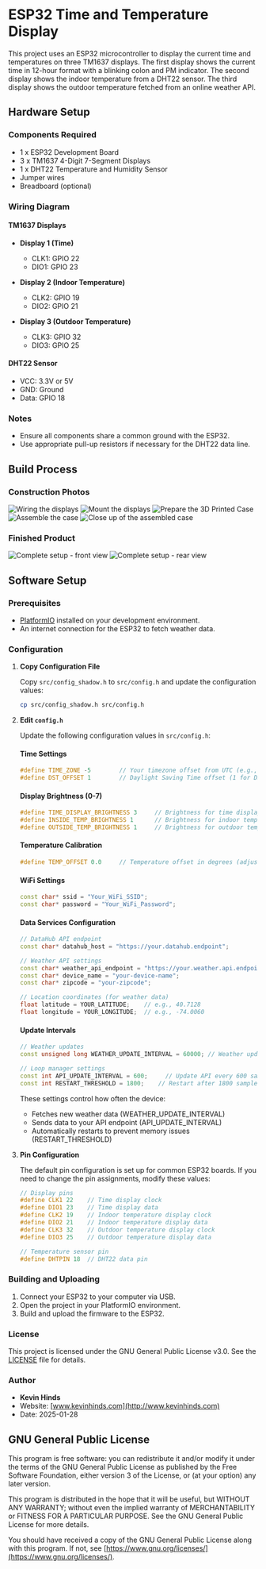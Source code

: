 # ESP32 Time and Temperature Display

This project uses an ESP32 microcontroller to display the current time and temperatures on three TM1637 displays. The first display shows the current time in 12-hour format with a blinking colon and PM indicator. The second display shows the indoor temperature from a DHT22 sensor. The third display shows the outdoor temperature fetched from an online weather API.

## Hardware Setup

### Components Required

- 1 x ESP32 Development Board
- 3 x TM1637 4-Digit 7-Segment Displays
- 1 x DHT22 Temperature and Humidity Sensor
- Jumper wires
- Breadboard (optional)

### Wiring Diagram

#### TM1637 Displays

- **Display 1 (Time)**
  - CLK1: GPIO 22
  - DIO1: GPIO 23

- **Display 2 (Indoor Temperature)**
  - CLK2: GPIO 19
  - DIO2: GPIO 21

- **Display 3 (Outdoor Temperature)**
  - CLK3: GPIO 32
  - DIO3: GPIO 25

#### DHT22 Sensor

- VCC: 3.3V or 5V
- GND: Ground
- Data: GPIO 18

### Notes

- Ensure all components share a common ground with the ESP32.
- Use appropriate pull-up resistors if necessary for the DHT22 data line.

## Build Process

### Construction Photos

![Wiring the displays](Construction/IMG_20250210_153743.jpg)
![Mount the displays](Construction/IMG_20250210_153811.jpg)
![Prepare the 3D Printed Case](Construction/IMG_20250210_160401.jpg)
![Assemble the case](Construction/IMG_20250210_160556.jpg)
![Close up of the assembled case](Construction/IMG_20250210_161437.jpg)

### Finished Product

![Complete setup - front view](Construction/IMG_20250210_164237.jpg)
![Complete setup - rear view](Construction/IMG_20250210_164244.jpg)

## Software Setup

### Prerequisites

- [PlatformIO](https://platformio.org/) installed on your development environment.
- An internet connection for the ESP32 to fetch weather data.

### Configuration

1. **Copy Configuration File**

   Copy `src/config_shadow.h` to `src/config.h` and update the configuration values:

   ```bash
   cp src/config_shadow.h src/config.h
   ```

2. **Edit `config.h`**

   Update the following configuration values in `src/config.h`:

   #### Time Settings
   ```cpp
   #define TIME_ZONE -5        // Your timezone offset from UTC (e.g., -5 for EST)
   #define DST_OFFSET 1        // Daylight Saving Time offset (1 for DST, 0 for no DST)
   ```

   #### Display Brightness (0-7)
   ```cpp
   #define TIME_DISPLAY_BRIGHTNESS 3     // Brightness for time display
   #define INSIDE_TEMP_BRIGHTNESS 1      // Brightness for indoor temperature display
   #define OUTSIDE_TEMP_BRIGHTNESS 1     // Brightness for outdoor temperature display
   ```

   #### Temperature Calibration
   ```cpp
   #define TEMP_OFFSET 0.0     // Temperature offset in degrees (adjust if sensor readings need calibration)
   ```

   #### WiFi Settings
   ```cpp
   const char* ssid = "Your_WiFi_SSID";
   const char* password = "Your_WiFi_Password";
   ```

   #### Data Services Configuration
   ```cpp
   // DataHub API endpoint
   const char* datahub_host = "https://your.datahub.endpoint";

   // Weather API settings
   const char* weather_api_endpoint = "https://your.weather.api.endpoint";
   const char* device_name = "your-device-name";
   const char* zipcode = "your-zipcode";

   // Location coordinates (for weather data)
   float latitude = YOUR_LATITUDE;    // e.g., 40.7128
   float longitude = YOUR_LONGITUDE;  // e.g., -74.0060
   ```

   #### Update Intervals
   ```cpp
   // Weather updates
   const unsigned long WEATHER_UPDATE_INTERVAL = 60000; // Weather update interval in milliseconds

   // Loop manager settings
   const int API_UPDATE_INTERVAL = 600;     // Update API every 600 samples (10 minutes)
   const int RESTART_THRESHOLD = 1800;    // Restart after 1800 samples (30 minutes)
   ```

   These settings control how often the device:
   - Fetches new weather data (WEATHER_UPDATE_INTERVAL)
   - Sends data to your API endpoint (API_UPDATE_INTERVAL)
   - Automatically restarts to prevent memory issues (RESTART_THRESHOLD)

3. **Pin Configuration**

   The default pin configuration is set up for common ESP32 boards. If you need to change the pin assignments, modify these values:

   ```cpp
   // Display pins
   #define CLK1 22    // Time display clock
   #define DIO1 23    // Time display data
   #define CLK2 19    // Indoor temperature display clock
   #define DIO2 21    // Indoor temperature display data
   #define CLK3 32    // Outdoor temperature display clock
   #define DIO3 25    // Outdoor temperature display data

   // Temperature sensor pin
   #define DHTPIN 18  // DHT22 data pin
   ```

### Building and Uploading

1. Connect your ESP32 to your computer via USB.
2. Open the project in your PlatformIO environment.
3. Build and upload the firmware to the ESP32.

### License

This project is licensed under the GNU General Public License v3.0. See the [LICENSE](https://www.gnu.org/licenses/gpl-3.0.en.html) file for details.

### Author

- **Kevin Hinds**
- Website: [www.kevinhinds.com](http://www.kevinhinds.com)
- Date: 2025-01-28 

## GNU General Public License

This program is free software: you can redistribute it and/or modify it under the terms of the GNU General Public License as published by the Free Software Foundation, either version 3 of the License, or (at your option) any later version.

This program is distributed in the hope that it will be useful, but WITHOUT ANY WARRANTY; without even the implied warranty of MERCHANTABILITY or FITNESS FOR A PARTICULAR PURPOSE. See the GNU General Public License for more details.

You should have received a copy of the GNU General Public License along with this program. If not, see [https://www.gnu.org/licenses/](https://www.gnu.org/licenses/). 
